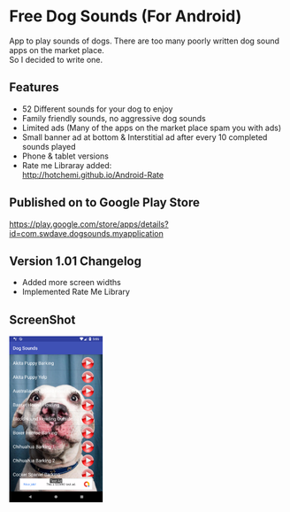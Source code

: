 # Free Dog Sounds (For Android)

App to play sounds of dogs. There are too many poorly written dog sound apps on the market place.  
So I decided to write one.

## Features  

- 52 Different sounds for your dog to enjoy
- Family friendly sounds, no aggressive dog sounds
- Limited ads (Many of the apps on the market place spam you with ads) 
- Small banner ad at bottom & Interstitial ad after every 10 completed sounds played
- Phone & tablet versions
- Rate me Libraray added:  
http://hotchemi.github.io/Android-Rate

## Published on to Google Play Store  
  
https://play.google.com/store/apps/details?id=com.swdave.dogsounds.myapplication

## Version 1.01 Changelog
- Added more screen widths
- Implemented Rate Me Library

## ScreenShot  

<img src="https://github.com/swdevdave/Android-Dog-Sounds/blob/master/DogSoundsScreenShot.png" height="300"/>&nbsp;&nbsp;&nbsp;
